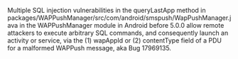 Multiple SQL injection vulnerabilities in the queryLastApp method in packages/WAPPushManager/src/com/android/smspush/WapPushManager.java in the WAPPushManager module in Android before 5.0.0 allow remote attackers to execute arbitrary SQL commands, and consequently launch an activity or service, via the (1) wapAppId or (2) contentType field of a PDU for a malformed WAPPush message, aka Bug 17969135.